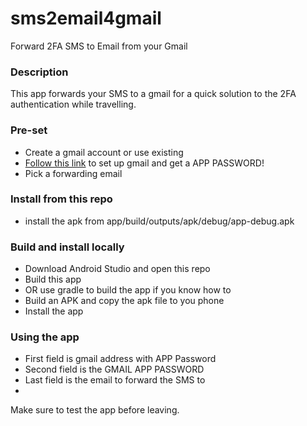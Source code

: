 
# sms2email4gmail
Forward 2FA SMS to Email from your Gmail

### Description
This app forwards your SMS to a gmail for a quick solution to the 2FA authentication while travelling.

### Pre-set
- Create a gmail account or use existing
- [Follow this link](https://support.google.com/accounts/answer/185833) to set up gmail and get a APP PASSWORD!
- Pick a forwarding email

### Install from this repo
- install the apk from app/build/outputs/apk/debug/app-debug.apk


### Build and install locally
- Download Android Studio and open this repo
- Build this app 
- OR use gradle to build the app if you know how to
- Build an APK and copy the apk file to you phone
- Install the app
 
### Using the app
- First field is gmail address with APP Password 
- Second field is the GMAIL APP PASSWORD
- Last field is the email to forward the SMS to
- 

Make sure to test the app before leaving.
